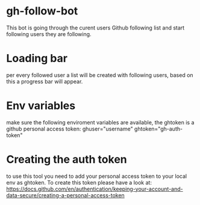 # gh-follow-bot

This bot is going through the curent users Github following list and start following users they are following.

# Loading bar
per every followed user a list will be created with following users, based on this a progress bar will appear.

# Env variables
make sure the following enviroment variables are available, the ghtoken is a github personal access token:
ghuser="username"
ghtoken="gh-auth-token"

# Creating the auth token 
to use this tool you need to add your personal access token to your local env as ghtoken. To create this token please have a look at: 
<br>
https://docs.github.com/en/authentication/keeping-your-account-and-data-secure/creating-a-personal-access-token